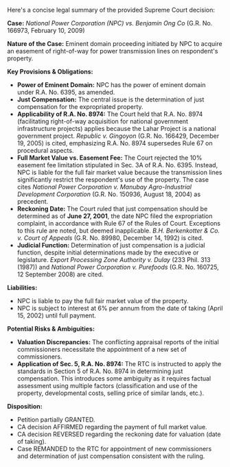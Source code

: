 Here's a concise legal summary of the provided Supreme Court decision:

**Case:** *National Power Corporation (NPC) vs. Benjamin Ong Co* (G.R. No. 166973, February 10, 2009)

**Nature of the Case:** Eminent domain proceeding initiated by NPC to acquire an easement of right-of-way for power transmission lines on respondent's property.

**Key Provisions & Obligations:**

*   **Power of Eminent Domain:** NPC has the power of eminent domain under R.A. No. 6395, as amended.
*   **Just Compensation:** The central issue is the determination of just compensation for the expropriated property.
*   **Applicability of R.A. No. 8974:** The Court held that R.A. No. 8974 (facilitating right-of-way acquisition for national government infrastructure projects) applies because the Lahar Project is a national government project.  *Republic v. Gingoyon* (G.R. No. 166429, December 19, 2005) is cited, emphasizing R.A. No. 8974 supersedes Rule 67 on procedural aspects.
*   **Full Market Value vs. Easement Fee:** The Court rejected the 10% easement fee limitation stipulated in Sec. 3A of R.A. No. 6395. Instead, NPC is liable for the full fair market value because the transmission lines significantly restrict the respondent's use of the property. The case cites *National Power Corporation v. Manubay Agro-Industrial Development Corporation* (G.R. No. 150936, August 18, 2004) as precedent.
*   **Reckoning Date:** The Court ruled that just compensation should be determined as of **June 27, 2001**, the date NPC filed the expropriation complaint, in accordance with Rule 67 of the Rules of Court.  Exceptions to this rule are noted, but deemed inapplicable.  *B.H. Berkenkotter & Co. v. Court of Appeals* (G.R. No. 89980, December 14, 1992) is cited.
*   **Judicial Function:** Determination of just compensation is a judicial function, despite initial determinations made by the executive or legislature. *Export Processing Zone Authority v. Dulay* (233 Phil. 313 (1987)) and *National Power Corporation v. Purefoods* (G.R. No. 160725, 12 September 2008) are cited.

**Liabilities:**

*   NPC is liable to pay the full fair market value of the property.
*   NPC is subject to interest at 6% per annum from the date of taking (April 15, 2002) until full payment.

**Potential Risks & Ambiguities:**

*   **Valuation Discrepancies:** The conflicting appraisal reports of the initial commissioners necessitate the appointment of a new set of commissioners.
*   **Application of Sec. 5, R.A. No. 8974:** The RTC is instructed to apply the standards in Section 5 of R.A. No. 8974 in determining just compensation. This introduces some ambiguity as it requires factual assessment using multiple factors (classification and use of the property, developmental costs, selling price of similar lands, etc.).

**Disposition:**

*   Petition partially GRANTED.
*   CA decision AFFIRMED regarding the payment of full market value.
*   CA decision REVERSED regarding the reckoning date for valuation (date of taking).
*   Case REMANDED to the RTC for appointment of new commissioners and determination of just compensation consistent with the ruling.
